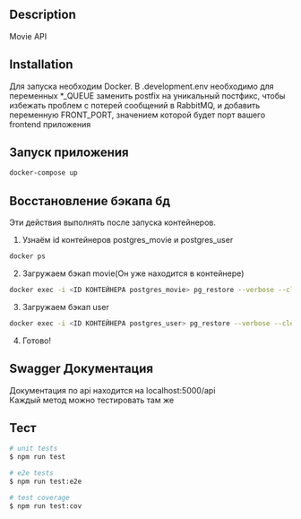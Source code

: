 ## Description

Movie API

## Installation

Для запуска необходим Docker.
В .development.env необходимо для переменных *_QUEUE заменить postfix на уникальный постфикс, чтобы избежать проблем с потерей сообщений в RabbitMQ, и добавить переменную FRONT_PORT, значением которой будет порт вашего frontend приложения

## Запуск приложения

```bash
docker-compose up
```

## Восстановление бэкапа бд

Эти действия выполнять после запуска контейнеров.

1. Узнаём id контейнеров postgres_movie и postgres_user
```bash
docker ps
```
2. Загружаем бэкап movie(Он уже находится в контейнере)
```bash
docker exec -i <ID КОНТЕЙНЕРА postgres_movie> pg_restore --verbose --clean --no-acl --no-owner -h localhost -U postgres -d movie /dbbackup/movie-backup.sql
```
3. Загружаем бэкап user
```bash
docker exec -i <ID КОНТЕЙНЕРА postgres_user> pg_restore --verbose --clean --no-acl --no-owner -h localhost -U postgres -d userdb /dbbackup/user-backup.sql
```
4. Готово!
## Swagger Документация

Документация по api находится на localhost:5000/api<br>
Каждый метод можно тестировать там же

## Тест

```bash
# unit tests
$ npm run test

# e2e tests
$ npm run test:e2e

# test coverage
$ npm run test:cov
```
